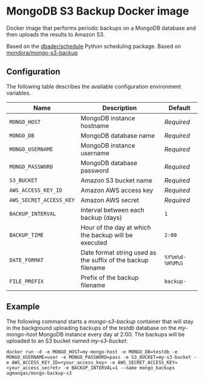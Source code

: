 # MongoDB S3 Backup Docker image

Docker image that performs periodic backups on a MongoDB database and then uploads the results to Amazon S3.

Based on the [dbader/schedule](https://github.com/dbader/schedule) Python scheduling package.
Based on [mondora/mongo-s3-backup](https://github.com/mondora/mongo-s3-backup)

## Configuration

The following table describes the available configuration environment variables.

Name | Description | Default
--- | --- | ---
`MONGO_HOST` | MongoDB instance hostname | *Required*
`MONGO_DB` | MongoDB database name | *Required*
`MONGO_USERNAME` | MongoDB instance username | *Required*
`MONGO_PASSWORD` | MongoDB database password | *Required*
`S3_BUCKET` | Amazon S3 bucket name | *Required*
`AWS_ACCESS_KEY_ID` | Amazon AWS access key | *Required*
`AWS_SECRET_ACCESS_KEY` | Amazon AWS secret | *Required*
`BACKUP_INTERVAL` | Interval between each backup (days) | `1`
`BACKUP_TIME` | Hour of the day at which the backup will be executed | `2:00`
`DATE_FORMAT` | Date format string used as the suffix of the backup filename | `%Y%m%d-%H%M%S`
`FILE_PREFIX` | Prefix of the backup filename | `backup-`

## Example

The following command starts a *mongo-s3-backup* container that will stay in the background uploading backups of the *testdb* database on the *my-mongo-host* MongoDB instance every day at 2:00. The backups will be uploaded to an S3 bucket named *my-s3-bucket*:

```
docker run -d -e MONGO_HOST=my-mongo-host -e MONGO_DB=testdb -e MONGO_USERNAME=user -e MONGO_PASSWORD=pass -e S3_BUCKET=my-s3-bucket -e AWS_ACCESS_KEY_ID=<your_access_key> -e AWS_SECRET_ACCESS_KEY=<your_access_secret> -e BACKUP_INTERVAL=1 --name mongo_backups agmangas/mongo-backup-s3
```
